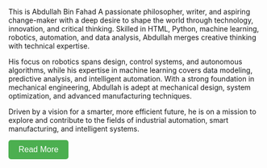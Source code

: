 This is Abdullah Bin Fahad
A passionate philosopher, writer, and aspiring change-maker with a deep desire to shape the world through technology, innovation, and critical thinking. Skilled in HTML, Python, machine learning, robotics, automation, and data analysis, Abdullah merges creative thinking with technical expertise.

His focus on robotics spans design, control systems, and autonomous algorithms, while his expertise in machine learning covers data modeling, predictive analysis, and intelligent automation. With a strong foundation in mechanical engineering, Abdullah is adept at mechanical design, system optimization, and advanced manufacturing techniques.

Driven by a vision for a smarter, more efficient future, he is on a mission to explore and contribute to the fields of industrial automation, smart manufacturing, and intelligent systems.

<a href="https://abdullahbinfahad.com/about-me/" target="_blank"> <button style="background-color: #4CAF50; color: white; padding: 10px 20px; font-size: 16px; border: none; border-radius: 5px; cursor: pointer;"> Read More </button> </a>
